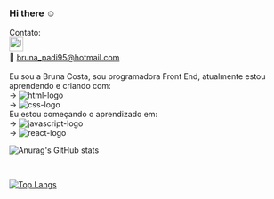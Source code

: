 ### Hi there :relaxed:
Contato:
<br>
<a href="https://www.linkedin.com/in/bruna-padilha-da-costa-15828893" target="_blank"> <img src="https://mktoolboxsuite.com/wp-content/uploads/2019/08/linkedin-300x263.jpg" alt="logo-linkedin" width="25px"> <a/>
<br>
:e-mail: bruna_padi95@hotmail.com
<br>
<br>
Eu sou a Bruna Costa, sou programadora Front End, atualmente estou aprendendo e criando com:
<br>
  → <img src="https://img.shields.io/badge/HTML5-E34F26?style=for-the-badge&logo=html5&logoColor=white" alt="html-logo"/>
  <br>
  → <img src="https://img.shields.io/badge/CSS-239120?&style=for-the-badge&logo=css3&logoColor=white" alt="css-logo"/>
  <br> 
  Eu estou começando o aprendizado em:
  <br>
  → <img src="https://img.shields.io/badge/JavaScript-F7DF1E?style=for-the-badge&logo=javascript&logoColor=black" alt="javascript-logo"/>
  <br>
  → <img src="https://img.shields.io/badge/React-20232A?style=for-the-badge&logo=react&logoColor=61DAFB" alt="react-logo"/>
  
  ![Anurag's GitHub stats](https://github-readme-stats.vercel.app/api?username=brunapcosta)
  
  <br>
  
  [![Top Langs](https://github-readme-stats.vercel.app/api/top-langs/?username=brunapcosta)](https://github.com/anuraghazra/github-readme-stats)
